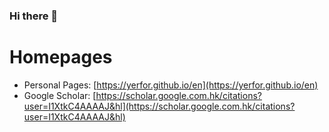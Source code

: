 ### Hi there 👋

<!--
**yerfor/yerfor** is a ✨ _special_ ✨ repository because its `README.md` (this file) appears on your GitHub profile.

Here are some ideas to get you started:

- 🔭 I’m currently working on ...
- 🌱 I’m currently learning ...
- 👯 I’m looking to collaborate on ...
- 🤔 I’m looking for help with ...
- 💬 Ask me about ...
- 📫 How to reach me: ...
- 😄 Pronouns: ...
- ⚡ Fun fact: ...
-->

# Homepages
- Personal Pages: [https://yerfor.github.io/en](https://yerfor.github.io/en)
- Google Scholar: [https://scholar.google.com.hk/citations?user=I1XtkC4AAAAJ&hl](https://scholar.google.com.hk/citations?user=I1XtkC4AAAAJ&hl)
